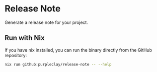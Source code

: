 # Release Note

Generate a release note for your project.

## Run with Nix

If you have nix installed, you can run the binary directly from the GitHub repository:

```sh
nix run github:purpleclay/release-note -- --help
```
